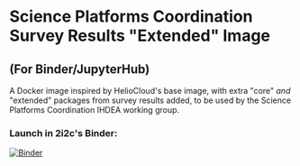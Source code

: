 # Science Platforms Coordination Survey Results "Extended" Image
## (For Binder/JupyterHub)

A Docker image inspired by HelioCloud's base image, with extra "core" _and_ "extended" packages from survey results added, to be used by the Science Platforms Coordination IHDEA working group. 

### Launch in 2i2c's Binder:
[![Binder](https://binder.opensci.2i2c.cloud/badge_logo.svg)](https://binder.opensci.2i2c.cloud/v2/gh/heliophysicsPy/science-platforms-coordination/heliocloud-base-w-survey-extended?urlpath=lab/tree/Welcome.ipynb) 

